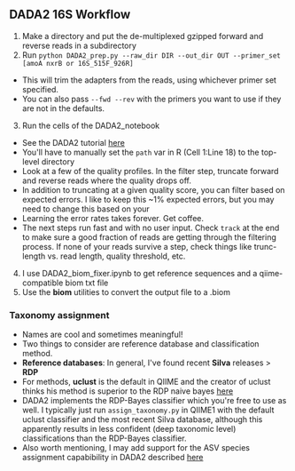 ## DADA2 16S Workflow

1. Make a directory and put the de-multiplexed gzipped forward and reverse reads in a subdirectory
2. Run `python DADA2_prep.py --raw_dir DIR --out_dir OUT --primer_set [amoA nxrB or 16S_515F_926R]`
  * This will trim the adapters from the reads, using whichever primer set specified.
  * You can also pass `--fwd --rev` with the primers you want to use if they are not in the defaults.
3. Run the cells of the DADA2_notebook
  * See the DADA2 tutorial [here](https://benjjneb.github.io/dada2/tutorial.html)
  * You'll have to manually set the `path` var in R (Cell 1:Line 18) to the top-level directory
  * Look at a few of the quality profiles. In the filter step, truncate forward and reverse reads where the quality drops off.
  * In addition to truncating at a given quality score, you can filter based on expected errors. I like to keep this ~1% expected errors, but you may need to change this based on your
  * Learning the error rates takes forever. Get coffee.
  * The next steps run fast and with no user input. Check `track` at the end to make sure a good fraction of reads are getting through the filtering process. If none of your reads survive a step, check things like trunc-length vs. read length, quality threshold, etc.
4. I use DADA2_biom_fixer.ipynb to get reference sequences and a qiime-compatible biom txt file
5. Use the **biom** utilities to convert the output file to a .biom

### Taxonomy assignment
* Names are cool and sometimes meaningful!
* Two things to consider are reference database and classification method.
* **Reference databases**: In general, I've found recent **Silva** releases > **RDP**
* For methods, **uclust** is the default in QIIME and the creator of uclust thinks his method is superior to the RDP naive bayes [here](https://www.drive5.com/usearch/manual/taxonomy_validation.html)
* DADA2 implements the RDP-Bayes classifier which you're free to use as well. I typically just run `assign_taxonomy.py` in QIIME1 with the default uclust classifier and the most recent Silva database, although this apparently results in less confident (deep taxonomic level) classifications than the RDP-Bayes classifier.
* Also worth mentioning, I may add support for the ASV species assignment capabibility in DADA2 described [here](https://benjjneb.github.io/dada2/assign.html#species-assignment)

